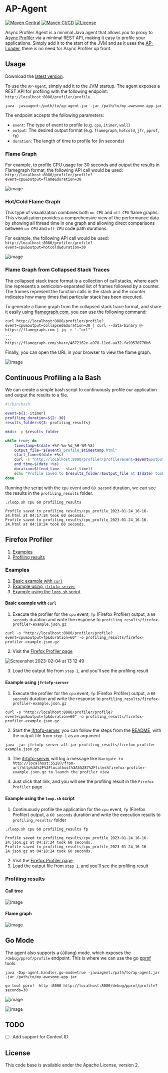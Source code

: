 # AP-Agent
[![Maven Central](https://img.shields.io/maven-central/v/io.github.dpsoft/ap-agent)](https://search.maven.org/search?q=ap-agent)
[![Maven CI/CD](https://github.com/dpsoft/ap-agent/actions/workflows/build.yml/badge.svg)](https://github.com/dpsoft/ap-agent/actions/workflows/build.yml)
[![License](https://img.shields.io/badge/License-Apache%202.0-blue.svg)](https://opensource.org/licenses/Apache-2.0)

Async Profiler Agent is a minimal Java agent that allows you to proxy to [Async Profiler] via a minimal REST API, making it easy to profile your applications. Simply add it to the start of the JVM and as it uses the [AP-Loader], there is no need for Async Profiler up front.


## Usage
Download the [latest version](https://s01.oss.sonatype.org/service/local/repositories/releases/content/io/github/dpsoft/ap-agent/0.1.0/ap-agent-0.1.0.jar).

To use the `AP-Agent`, simply add it to the JVM startup. The agent exposes a REST API for profiling with the following endpoint: `http://localhost:8080/profiler/profile`.

```shell
java -javaagent:/path/to/ap-agent.jar -jar /path/to/my-awesome-app.jar
```

The endpoint accepts the following parameters:

* `event`: The type of event to profile (e.g. `cpu`, `itimer`, `wall`)
* `output`: The desired output format (e.g. `flamegraph`, `hotcold`, `jfr`, `pprof`, `fp`)
* `duration`: The length of time to profile for (in seconds)

### Flame Graph
For example, to profile CPU usage for 30 seconds and output the results in Flamegraph format, the following API call would be used: `http://localhost:8080/profiler/profile?event=cpu&output=flame&duration=30`

![image](https://user-images.githubusercontent.com/2567525/214323977-af9a4c92-8cbc-48dd-a0c6-f1f7a37122ee.png)

### Hot/Cold Flame Graph
This type of visualization combines both `on-CPU` and `off-CPU` flame graphs. This visualization provides a comprehensive view of the performance data by showing all thread time in one graph and allowing direct comparisons between `on-CPU` and `off-CPU` code path durations.

For example, the following API call would be used: `http://localhost:8080/profiler/profile?event=cpu&output=hotcold&duration=30`

![image](https://user-images.githubusercontent.com/2567525/217419824-5d982e67-8175-4239-9b42-c7dbe58dd452.png)

### Flame Graph from Collapsed Stack Traces
The collapsed stack trace format is a collection of call stacks, where each line represents a semicolon-separated list of frames followed by a counter. The frames represent the function calls in the stack and the counter indicates how many times that particular stack has been executed.

To generate a flame graph from the collapsed stack trace format, and share it easily using [flamegraph.com], you can use the following command:

```shell
curl http://localhost:8080/profiler/profile?event=cpu&output=collapsed&duration=30 | curl --data-binary @- https://flamegraph.com | jq -r '."url"' 
...
...
https://flamegraph.com/share/4672162e-a978-11ed-aa32-fa99570776b6
```
Finally, you can open the URL in your browser to view the flame graph.

![image](https://user-images.githubusercontent.com/2567525/218182805-34568aa7-71ae-420e-9385-1b788918956b.png)

<imagen>

## Continuous Profiling a la Bash
We can create a simple bash script to continuously profile our application and output the results to a file. 

```bash
#!/bin/bash

event=${1:-itimer}
profiling_duration=${2:-30}
results_folder=${3:-profiling_results}

mkdir -p $results_folder

while true; do
    timestamp=$(date +%Y-%m-%d_%H-%M-%S)
    output_file="${event}_profile_$timestamp.html"
    start_time=$(date +%s)
    curl -s "http://localhost:8080/profiler/profile?event=$event&output=flame&duration=$profiling_duration" -o "$results_folder/$output_file"
    end_time=$(date +%s)
    duration=$((end_time - start_time))
    echo "Profile saved to $results_folder/$output_file at $(date) took $duration seconds."
done
```
Running the script with the `cpu` event and `60 second` duration, we can see the results in the `profiling_results` folder.

```shell
./loop.sh cpu 60 profiling_results

Profile saved to profiling_results/cpu_profile_2023-01-24_16-16-24.html at 04:17:24 took 60 seconds.
Profile saved to profiling_results/cpu_profile_2023-01-24_16-16-24.html at 04:18:24 took 60 seconds.
```

## Firefox Profiler

1. [Examples](#examples)
2. [Profiling results](#profiling-results)

### Examples

1. [Basic example with `curl`](#basic-example-with-curl)
2. [Example using `jfrtofp-server`](#example-using-jfrtofp-server)
3. [Example using the `loop.sh` script](#example-using-the-loopsh-script)

#### Basic example with `curl`

1. Execute the profiler for the `cpu` event, `fp` (Firefox Profiler) output, a `60 seconds` duration and write the response to `profiling_results/firefox-profiler-example.json.gz`

```shell
curl -s "http://localhost:8080/profiler/profile?event=cpu&output=fp&duration=60" -o profiling_results/firefox-profiler-example.json.gz
```

2. Visit the [Firefox Profiler page](https://profiler.firefox.com)

![Screenshot 2023-02-04 at 13 12 49](https://user-images.githubusercontent.com/18125567/216790473-2749c404-5b1b-41c8-bb3c-fc3854e60f1b.png)

3. Load the output file from `step 1`, and you'll see the profiling result

#### Example using `jfrtofp-server`

1. Execute the profiler for the `cpu` event, `fp` (Firefox Profiler) output, a `60 seconds` duration and write the response to `profiling_results/firefox-profiler-example.json.gz`

```shell
curl -s "http://localhost:8080/profiler/profile?event=cpu&output=fp&duration=60" -o profiling_results/firefox-profiler-example.json.gz
```

2. Start the [jfrtofp-server](https://github.com/parttimenerd/jfrtofp-server), you can follow the steps from the [README](https://github.com/parttimenerd/jfrtofp-server#jfrtofp-server), with the output file from `step 1` as an argument
```shell
java -jar jfrtofp-server-all.jar profiling_results/firefox-profiler-example.json.gz
```

3. The [jfrtofp-server](https://github.com/parttimenerd/jfrtofp-server) will log a message like `Navigate to http://localhost:55287/from-url/http%3A%2F%2Flocalhost%3A55287%2Ffiles%firefox-profiler-example.json.gz to launch the profiler view`

4. Just click that link, and you will see the profiling result in the `Firefox Profiler` page

#### Example using the `loop.sh` script

1. Continuously profile the application for the `cpu` event, `fp` (Firefox Profiler) output, a `60 seconds` duration and write the execution results to `profiling_results/` folder

```shell
./loop.sh cpu 60 profiling_results fp

Profile saved to profiling_results/cpu_profile_2023-01-24_16-16-24.json.gz at 04:17:24 took 60 seconds.
Profile saved to profiling_results/cpu_profile_2023-01-24_16-16-24.json.gz at 04:18:24 took 60 seconds.
```

2. Visit the [Firefox Profiler page](https://profiler.firefox.com)
3. Load the output file from `step 1`, and you'll see the profiling result

### Profiling results

#### Call tree

![image](https://user-images.githubusercontent.com/2567525/216951998-615f4164-acae-4635-b5b6-c2c3e053a07c.png)

#### Flame graph

![image](https://user-images.githubusercontent.com/2567525/216951636-70818765-c8aa-44f6-a452-f998a3e1f735.png)

## Go Mode
The agent also supports a `GO`(lang) mode, which exposes the `/debug/pprof/profile` endpoint. This is where we can use the go [pprof] tools.

```shell
java -Dap-agent.handler.go-mode=true -javaagent:/path/to/ap-agent.jar -jar /path/to/my-awesome-app.jar

go tool pprof -http :8000 http://localhost:8080/debug/pprof/profile?seconds=30  
```

![image](https://user-images.githubusercontent.com/2567525/214324772-91ac9a97-13b3-4ed1-90a8-175882e79a5b.png)    

![image](https://user-images.githubusercontent.com/2567525/214325045-0907e055-8f17-45cf-9f57-c2b52c366854.png)

## TODO
- [ ] Add support for Context ID


## License
This code base is available ander the Apache License, version 2.

[AP-Loader]: https://github.com/jvm-profiling-tools/ap-loader
[Async Profiler]: https://github.com/jvm-profiling-tools/async-profiler
[pprof]: https://go.dev/blog/pprof
[flamegraph.com]:https://flamegraph.com/
